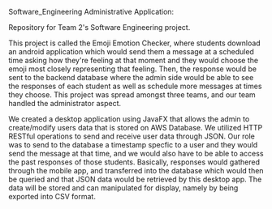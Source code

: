 Software_Engineering Administrative Application:

Repository for Team 2's Software Engineering project.

This project is called the Emoji Emotion Checker, where students download an android application which would send them a message at a scheduled time asking how they're feeling at that moment and they would choose the emoji most closely representing that feeling. Then, the response would be sent to the backend database where the admin side would be able to see the responses of each student as well as schedule more messages at times they choose. This project was spread amongst three teams, and our team handled the administrator aspect.

We created a desktop application using JavaFX that allows the admin to create/modify users data that is stored on AWS Database. We utilized HTTP RESTful operations to send and receive user data through JSON. Our role was to send to the database a timestamp specfic to a user and they would send the message at that time, and we would also have to be able to access the past responses of those students. Basically, responses would gathered through the mobile app, and transferred into the database which would then be queried and that JSON data would be retrieved by this desktop app. The data will be stored and can manipulated for display, namely by being exported into CSV format.
